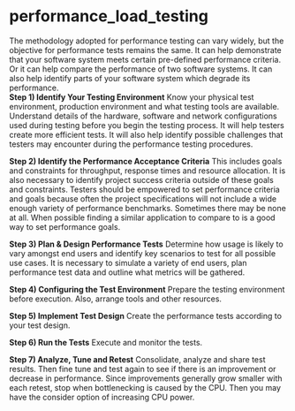 # performance_load_testing
The methodology adopted for performance testing can vary widely, but the objective for performance tests remains the same. It can help demonstrate that your software system meets certain pre-defined performance criteria. Or it can help compare the performance of two software systems. It can also help identify parts of your software system which degrade its performance.  
**Step 1) Identify Your Testing Environment**
Know your physical test environment, production environment and what testing tools are available. Understand details of the hardware, software and network configurations used during testing before you begin the testing process. It will help testers create more efficient tests. It will also help identify possible challenges that testers may encounter during the performance testing procedures.

**Step 2) Identify the Performance Acceptance Criteria**
This includes goals and constraints for throughput, response times and resource allocation. It is also necessary to identify project success criteria outside of these goals and constraints. Testers should be empowered to set performance criteria and goals because often the project specifications will not include a wide enough variety of performance benchmarks. Sometimes there may be none at all. When possible finding a similar application to compare to is a good way to set performance goals.

**Step 3) Plan & Design Performance Tests**
Determine how usage is likely to vary amongst end users and identify key scenarios to test for all possible use cases. It is necessary to simulate a variety of end users, plan performance test data and outline what metrics will be gathered.

**Step 4) Configuring the Test Environment**
Prepare the testing environment before execution. Also, arrange tools and other resources.

**Step 5) Implement Test Design**
Create the performance tests according to your test design.

**Step 6) Run the Tests**
Execute and monitor the tests.

**Step 7) Analyze, Tune and Retest**
Consolidate, analyze and share test results. Then fine tune and test again to see if there is an improvement or decrease in performance. Since improvements generally grow smaller with each retest, stop when bottlenecking is caused by the CPU. Then you may have the consider option of increasing CPU power.  

